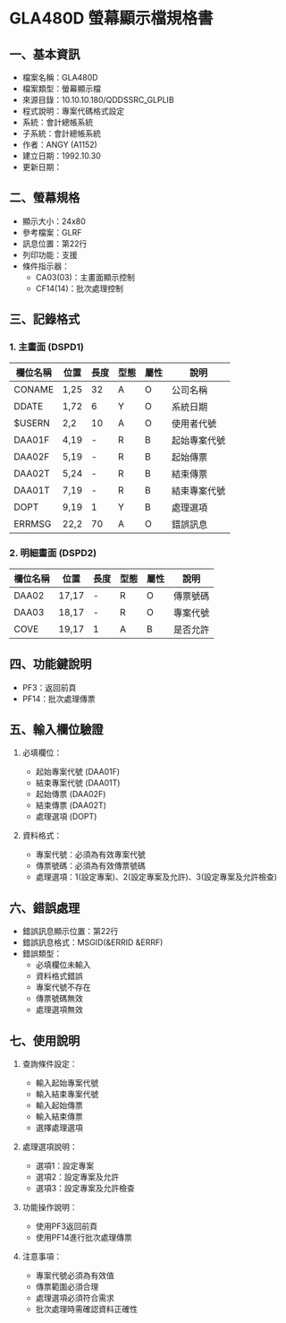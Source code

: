 # GLA480D 螢幕顯示檔規格書

## 一、基本資訊
- 檔案名稱：GLA480D
- 檔案類型：螢幕顯示檔
- 來源目錄：10.10.10.180/QDDSSRC_GLPLIB
- 程式說明：專案代碼格式設定
- 系統：會計總帳系統
- 子系統：會計總帳系統
- 作者：ANGY (A1152)
- 建立日期：1992.10.30
- 更新日期：

## 二、螢幕規格
- 顯示大小：24x80
- 參考檔案：GLRF
- 訊息位置：第22行
- 列印功能：支援
- 條件指示器：
  - CA03(03)：主畫面顯示控制
  - CF14(14)：批次處理控制

## 三、記錄格式

### 1. 主畫面 (DSPD1)
| 欄位名稱 | 位置 | 長度 | 型態 | 屬性 | 說明 |
|---------|------|------|------|------|------|
| CONAME | 1,25 | 32 | A | O | 公司名稱 |
| DDATE | 1,72 | 6 | Y | O | 系統日期 |
| $USERN | 2,2 | 10 | A | O | 使用者代號 |
| DAA01F | 4,19 | - | R | B | 起始專案代號 |
| DAA02F | 5,19 | - | R | B | 起始傳票 |
| DAA02T | 5,24 | - | R | B | 結束傳票 |
| DAA01T | 7,19 | - | R | B | 結束專案代號 |
| DOPT | 9,19 | 1 | Y | B | 處理選項 |
| ERRMSG | 22,2 | 70 | A | O | 錯誤訊息 |

### 2. 明細畫面 (DSPD2)
| 欄位名稱 | 位置 | 長度 | 型態 | 屬性 | 說明 |
|---------|------|------|------|------|------|
| DAA02 | 17,17 | - | R | O | 傳票號碼 |
| DAA03 | 18,17 | - | R | O | 專案代號 |
| COVE | 19,17 | 1 | A | B | 是否允許 |

## 四、功能鍵說明
- PF3：返回前頁
- PF14：批次處理傳票

## 五、輸入欄位驗證
1. 必填欄位：
   - 起始專案代號 (DAA01F)
   - 結束專案代號 (DAA01T)
   - 起始傳票 (DAA02F)
   - 結束傳票 (DAA02T)
   - 處理選項 (DOPT)

2. 資料格式：
   - 專案代號：必須為有效專案代號
   - 傳票號碼：必須為有效傳票號碼
   - 處理選項：1(設定專案)、2(設定專案及允許)、3(設定專案及允許檢查)

## 六、錯誤處理
- 錯誤訊息顯示位置：第22行
- 錯誤訊息格式：MSGID(&ERRID &ERRF)
- 錯誤類型：
  - 必填欄位未輸入
  - 資料格式錯誤
  - 專案代號不存在
  - 傳票號碼無效
  - 處理選項無效

## 七、使用說明
1. 查詢條件設定：
   - 輸入起始專案代號
   - 輸入結束專案代號
   - 輸入起始傳票
   - 輸入結束傳票
   - 選擇處理選項

2. 處理選項說明：
   - 選項1：設定專案
   - 選項2：設定專案及允許
   - 選項3：設定專案及允許檢查

3. 功能操作說明：
   - 使用PF3返回前頁
   - 使用PF14進行批次處理傳票

4. 注意事項：
   - 專案代號必須為有效值
   - 傳票範圍必須合理
   - 處理選項必須符合需求
   - 批次處理時需確認資料正確性 